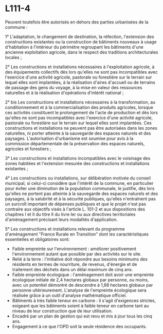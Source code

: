 # L111-4

Peuvent toutefois être autorisés en dehors des parties urbanisées de la commune :

1° L'adaptation, le changement de destination, la réfection, l'extension des constructions existantes ou la construction de bâtiments nouveaux à usage d'habitation à l'intérieur du périmètre regroupant les bâtiments d'une ancienne exploitation agricole, dans le respect des traditions architecturales locales ;

2° Les constructions et installations nécessaires à l'exploitation agricole, à des équipements collectifs dès lors qu'elles ne sont pas incompatibles avec l'exercice d'une activité agricole, pastorale ou forestière sur le terrain sur lequel elles sont implantées, à la réalisation d'aires d'accueil ou de terrains de passage des gens du voyage, à la mise en valeur des ressources naturelles et à la réalisation d'opérations d'intérêt national ;

2° bis Les constructions et installations nécessaires à la transformation, au conditionnement et à la commercialisation des produits agricoles, lorsque ces activités constituent le prolongement de l'acte de production et dès lors qu'elles ne sont pas incompatibles avec l'exercice d'une activité agricole, pastorale ou forestière sur le terrain sur lequel elles sont implantées. Ces constructions et installations ne peuvent pas être autorisées dans les zones naturelles, ni porter atteinte à la sauvegarde des espaces naturels et des paysages. L'autorisation d'urbanisme est soumise pour avis à la commission départementale de la préservation des espaces naturels, agricoles et forestiers ;

3° Les constructions et installations incompatibles avec le voisinage des zones habitées et l'extension mesurée des constructions et installations existantes ;

4° Les constructions ou installations, sur délibération motivée du conseil municipal, si celui-ci considère que l'intérêt de la commune, en particulier pour éviter une diminution de la population communale, le justifie, dès lors qu'elles ne portent pas atteinte à la sauvegarde des espaces naturels et des paysages, à la salubrité et à la sécurité publiques, qu'elles n'entraînent pas un surcroît important de dépenses publiques et que le projet n'est pas contraire aux objectifs visés à l'article L. 101-2 et aux dispositions des chapitres I et II du titre II du livre Ier ou aux directives territoriales d'aménagement précisant leurs modalités d'application.

5° Les constructions et installations relevant du programme d'aménagement "France Rurale en Transition" dont les caractéristiques essentielles et obligatoires sont:
- Faible empreinte sur l'environnement : améliorer positivement l'environnement autant que possible par des activités sur le site.
- Relié à la terre : l'initiative doit répondre aux besoins minimums des résidents en termes de nourriture, de revenus, d'énergie et de traitement des déchets dans un délai maximum de cinq ans.
- Faible empreinte écologique : l'aménagement doit avoir une empreinte écologique initiale de 2,4 hectares globaux par personne, ou moins, avec un potentiel démontré de descendre à 1,88 hectares globaux par personne ultérieurement. L'analyse de l'empreinte écologique sera réalisée grâce à un outil d'analyse mathématique officiel.
- Bâtiments à très faible teneur en carbone : il s'agit d'exigences strictes, exigeant que les bâtiments soient à faible teneur en carbone tant au niveau de leur construction que de leur utilisation.
- Encadré par un plan de gestion qui est revu et mis à jour tous les cinq ans.
- Engagement à ce que l'OPD soit la seule résidence des occupants.
